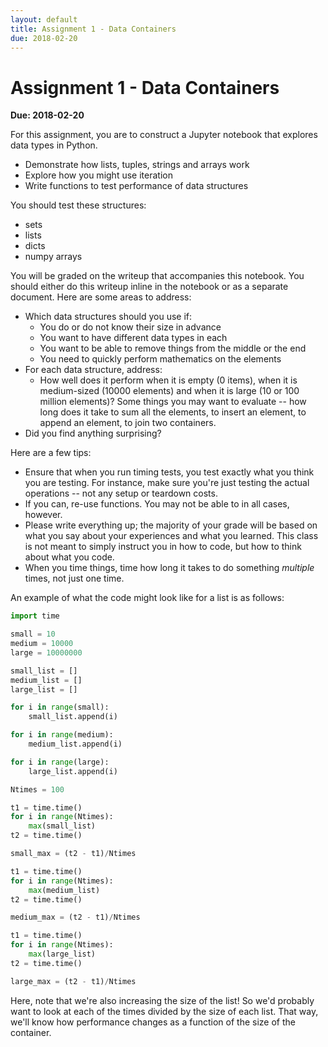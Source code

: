 ```yaml
---
layout: default
title: Assignment 1 - Data Containers
due: 2018-02-20
---
```


# Assignment 1 - Data Containers

**Due: 2018-02-20**

For this assignment, you are to construct a Jupyter notebook that explores data
types in Python.

 * Demonstrate how lists, tuples, strings and arrays work
 * Explore how you might use iteration
 * Write functions to test performance of data structures

You should test these structures:

 * sets
 * lists
 * dicts
 * numpy arrays

You will be graded on the writeup that accompanies this notebook.  You should
either do this writeup inline in the notebook or as a separate document.  Here
are some areas to address:

 * Which data structures should you use if:
   * You do or do not know their size in advance
   * You want to have different data types in each
   * You want to be able to remove things from the middle or the end
   * You need to quickly perform mathematics on the elements
 * For each data structure, address:
   * How well does it perform when it is empty (0 items), when it is
     medium-sized (10000 elements) and when it is large (10 or 100 million
     elements)?  Some things you may want to evaluate -- how long does it take
     to sum all the elements, to insert an element, to append an element, to
     join two containers.
 * Did you find anything surprising?

Here are a few tips:

 * Ensure that when you run timing tests, you test exactly what you think you
   are testing.  For instance, make sure you're just testing the actual
   operations -- not any setup or teardown costs.
 * If you can, re-use functions.  You may not be able to in all cases, however.
 * Please write everything up; the majority of your grade will be based on what
   you say about your experiences and what you learned.  This class is not
   meant to simply instruct you in how to code, but how to think about what you
   code.
 * When you time things, time how long it takes to do something *multiple*
   times, not just one time.

An example of what the code might look like for a list is as follows:

```python
import time

small = 10
medium = 10000
large = 10000000

small_list = []
medium_list = []
large_list = []

for i in range(small):
    small_list.append(i)

for i in range(medium):
    medium_list.append(i)

for i in range(large):
    large_list.append(i)

Ntimes = 100

t1 = time.time()
for i in range(Ntimes):
    max(small_list)
t2 = time.time()

small_max = (t2 - t1)/Ntimes

t1 = time.time()
for i in range(Ntimes):
    max(medium_list)
t2 = time.time()

medium_max = (t2 - t1)/Ntimes

t1 = time.time()
for i in range(Ntimes):
    max(large_list)
t2 = time.time()

large_max = (t2 - t1)/Ntimes
```

Here, note that we're also increasing the size of the list!  So we'd probably
want to look at each of the times divided by the size of each list.  That way,
we'll know how performance changes as a function of the size of the container.
